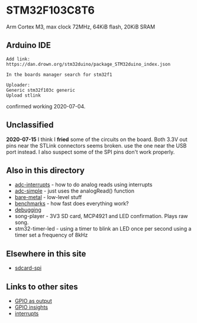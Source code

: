 # STM32F103C8T6

Arm Cortex M3, max clock 72MHz, 64KiB flash, 20KiB SRAM

## Arduino IDE

```
Add link:
https://dan.drown.org/stm32duino/package_STM32duino_index.json

In the boards manager search for stm32f1

Uploader:
Generic stm32f103c generic
Upload stlink
```

confirmed working 2020-07-04.

## Unclassified

**2020-07-15** I think I **fried** some of the circuits on the board. Both 3.3V out pins near the STLink connectors seems broken. use the one near the USB port instead. I also suspect some of the SPI pins don't work properly.


## Also in this directory

* [adc-interrupts](adc-interrupts) - how to do analog reads using interrupts
* [adc-simple](adc-simple) - just uses the analogRead() function
* [bare-metal](bare) - low-level stuff
* [benchmarks](benchmarks) - how fast does everything work?
* [debugging](debugging.txt)
* song-player - 3V3 SD card, MCP4921 and LED confirmation. Plays raw song.
* stm32-timer-led - using a timer to blink an LED once per second using a timer set a frequency of 8kHz

## Elsewhere in this site

* [sdcard-spi](../sdcard-spi)

## Links to other sites

* [GPIO as output](https://www.gadgetronicx.com/stm32-microcontroller-gpio-output/)
* [GPIO insights](http://embedded-lab.com/blog/stm32-gpio-ports-insights/)
* [interrupts](https://www.electronicshub.org/working-with-interrupts-in-stm32f103c8t6/)
